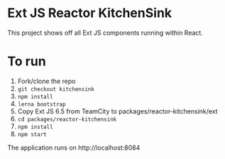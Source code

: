 # Ext JS Reactor KitchenSink

This project shows off all Ext JS components running within React.

# To run

1. Fork/clone the repo
2. `git checkout kitchensink`
3. `npm install`
4. `lerna bootstrap`
5. Copy Ext JS 6.5 from TeamCity to packages/reactor-kitchensink/ext
6. `cd packages/reactor-kitchensink`
7. `npm install`
8. `npm start`

The application runs on http://localhost:8084
